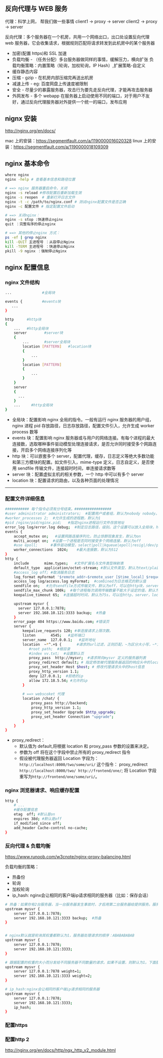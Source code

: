 ## 反向代理与 WEB 服务

代理：科学上网， 帮我们做一些事情
client1 -> proxy -> server
client2 -> proxy -> server

反向代理：多个服务器在一个机房，共用一个网络出口，出口处设置反向代理 web 服务器，它会收集请求，根据规则匹配将请求转发到此机房中的某个服务器

- 加密(配置 https)和 SSL 加速
- 负载均衡 - （任务分配）多台服务器做同样的事情，缓解压力，横向扩张
  负载均衡策略：内置策略（轮询，加权轮询，IP Hash）,扩展策略-自定义
- 缓存静态内容
- 压缩 - gzip - 在机房内部压缩完再送出机房
- 减速上传 - eg: 百度网盘上传速度被限制
- 安全 - 尽量少的暴露服务器，攻击行为要先走反向代理，才能再攻击服务器
- 外网发布 - 多个 webapp 在服务器上启动使用不同的端口，对于用户不友好，通过反向代理服务器对外提供一个统一的端口，发布应用

## nignx 安装
http://nginx.org/en/docs/

mac 上的安装：https://segmentfault.com/a/1190000016020328
linux 上的安装：https://segmentfault.com/a/1190000018109309

## nginx 基本命令

```sh
where nginx
nginx -help # 查看基本信息和路径位置

# ==> nginx 服务器重启命令，关闭
nginx -s reload #修改配置后重新加载生效
nginx -s reopen  # 重新打开日志文件
nginx -t -c /path/to/nginx.conf # 测试nginx配置文件是否正确
nginx -c 配置文件 # 指定配置文件启动

# ==> 关闭nginx：
nginx -s stop :快速停止nginx
quit ：完整有序的停止nginx

# ==> 其他的停止nginx 方式：
ps -ef | grep nginx
kill -QUIT 主进程号 ：从容停止Nginx
kill -TERM 主进程号 ：快速停止Nginx
pkill -9 nginx ：强制停止Nginx
```

## nginx 配置信息

### nginx 文件结构

```sh
...              #全局块

events {         #events块
   ...
}

http      #http块
{
    ...   #http全局块
    server        #server块
    {
        ...       #server全局块
        location [PATTERN]   #location块
        {
            ...
        }
        location [PATTERN]
        {
            ...
        }
    }
    server
    {
      ...
    }
    ...     #http全局块
}
```

- 全局块：配置影响 nginx 全局的指令。一般有运行 nginx 服务器的用户组，nginx 进程 pid 存放路径，日志存放路径，配置文件引入，允许生成 worker process 数等
- events 块：配置影响 nginx 服务器或与用户的网络连接。有每个进程的最大连接数，选取哪种事件驱动模型处理连接请求，是否允许同时接受多个网路连接，开启多个网络连接序列化等
- http 块：可以嵌套多个 server，配置代理，缓存，日志定义等绝大多数功能和第三方模块的配置。如文件引入，mime-type 定义，日志自定义，是否使用 sendfile 传输文件，连接超时时间，单连接请求数等
- server 块：配置虚拟主机的相关参数，一个 http 中可以有多个 server
- location 块：配置请求的路由，以及各种页面的处理情况

---

### 配置文件详细信息

```sh
########### 每个指令必须有分号结束。#################
#user administrator administrators;  #配置用户或者组，默认为nobody nobody。
#worker_processes 2;  #允许生成的进程数，默认为1
#pid /nginx/pid/nginx.pid;   #指定nginx进程运行文件存放地址
error_log log/error.log debug;  #制定日志路径，级别。这个设置可以放入全局块，http块，server块，级别以此为：debug|info|notice|warn|error|crit|alert|emerg
events {
    accept_mutex on;   #设置网路连接序列化，防止惊群现象发生，默认为on
    multi_accept on;  #设置一个进程是否同时接受多个网络连接，默认为off
    #use epoll;      #事件驱动模型，select|poll|kqueue|epoll|resig|/dev/poll|eventport
    worker_connections  1024;    #最大连接数，默认为512
}
http {
    include       mime.types;   #文件扩展名与文件类型映射表
    default_type  application/octet-stream; #默认文件类型，默认为text/plain
    #access_log off; #取消服务日志
    log_format myFormat '$remote_addr–$remote_user [$time_local] $request $status $body_bytes_sent $http_referer $http_user_agent $http_x_forwarded_for'; #自定义格式
    access_log log/access.log myFormat;  #combined为日志格式的默认值
    sendfile on;   #允许sendfile方式传输文件，默认为off，可以在http块，server块，location块。
    sendfile_max_chunk 100k;  #每个进程每次调用传输数量不能大于设定的值，默认为0，即不设上限。
    keepalive_timeout 65;  #连接超时时间，默认为75s，可以在http，server，location块。

    upstream mysvr {
      server 127.0.0.1:7878;
      server 192.168.10.121:3333 backup;  #热备
    }
    error_page 404 https://www.baidu.com; #错误页
    server {
        keepalive_requests 120; #单连接请求上限次数。
        listen       4545;   #监听端口
        server_name  127.0.0.1;   #监听地址
        location  ~*^.+$ {       #请求的url过滤，正则匹配，~为区分大小写，~*为不区分大小写。
           #root path;  #根目录
           #index vv.txt;  #设置默认页
           proxy_pass  http://mysvr;  #请求转向mysvr 定义的服务器列表
           proxy_redirect default; # 指定修改被代理服务器返回的响应头中的location头域跟refresh头域数值
           proxy_set_header Host $host; # 修改代理请求头中的host信息
           proxy_http_version 1.1;
           deny 127.0.0.1;  #拒绝的ip
           allow 172.18.5.54; #允许的ip
        }
        
        # ==> webscoket 代理
        location /chat/ {
            proxy_pass http://backend;
            proxy_http_version 1.1;
            proxy_set_header Upgrade $http_upgrade;
            proxy_set_header Connection "upgrade";
        }
    }
}
```

- proxy_redirect：
  - 默认值为 default,将根据 location 和 proxy_pass 参数的设置来决定。
  - 参数为 off 将在这个字段中禁止所有的 proxy_redirect 指令
  - 假设被代理服务器返回 Location 字段为： `http://localhost:8000/two/some/uri/`
    这个指令： proxy_redirect `http://localhost:8000/two/ http://frontend/one/`;
    将 Location 字段重写为`http://frontend/one/some/uri/`。

### nginx 浏览器请求、响应缓存配置

```sh
http {
    # ...
    #缓存配置信息
    etag  off; #默认是on
    expires 38d; #默认是off
    if_modified_since off;
    add_header Cache-control no-cache;
}
```

### 反向代理 & 负载均衡

https://www.runoob.com/w3cnote/nginx-proxy-balancing.html

负载均衡的策略：
- 热备份
- 轮询
- 加权轮询
- ip_hash: nginx会让相同的客户端ip请求相同的服务器（比如：保存会话）

```sh
# 热备：如果你有2台服务器，当一台服务器发生事故时，才启用第二台服务器给提供服务。服务器处理请求的顺序：AAAAAA突然A挂啦，BBBBBBBBBBBBBB.
upstream mysvr { 
    server 127.0.0.1:7878; 
    server 192.168.10.121:3333 backup;  #热备     
}


# nginx默认就是轮询其权重都默认为1，服务器处理请求的顺序：ABABABABAB
upstream mysvr { 
    server 127.0.0.1:7878;
    server 192.168.10.121:3333;       
}

# 跟据配置的权重的大小而分发给不同服务器不同数量的请求。如果不设置，则默认为1。下面服务器的请求顺序为：ABBABBABBABBABB
upstream mysvr { 
    server 127.0.0.1:7878 weight=1;
    server 192.168.10.121:3333 weight=2;
}

# ip_hash:nginx会让相同的客户端ip请求相同的服务器
upstream mysvr { 
    server 127.0.0.1:7878; 
    server 192.168.10.121:3333;
    ip_hash;
}

```

### 配置https

### 配置http 2
http://nginx.org/en/docs/http/ngx_http_v2_module.html